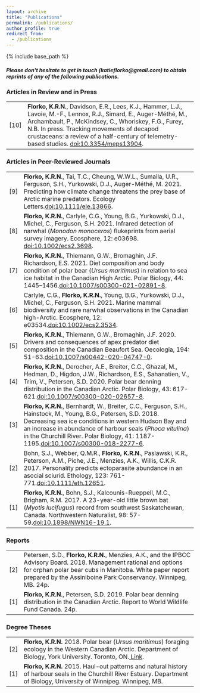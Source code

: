 ```yaml
---
layout: archive
title: "Publications"
permalink: /publications/
author_profile: true
redirect_from:
  - /publications
---
```


{% include base_path %}
<h5>Please don't hesitate to get in touch (katieflorko@gmail.com) to obtain reprints of any of the following publications.</h5>

<h3>Articles in Review and in Press</h3>
<table class="tg">
<tbody>
<tr>
<td width="5%">[10]</td>
<td width="95%"><strong>Florko, K.R.N.</strong>, Davidson, E.R., Lees, K.J., Hammer, L.J., Lavoie, M.-F., Lennox, R.J., Simard, E., Auger-Méthé, M., Archambault, P., McKindsey, C., Whoriskey, F.G., Furey, N.B. In press. Tracking movements of decapod crustaceans: a review of a half-century of telemetry-based studies. <a href="https://www.int-res.com/prepress/m13904.html" rel="noopener noreferrer">doi:10.3354/meps13904</a>.</td>
</tr>
</tbody>
</table>
<h3>Articles in Peer-Reviewed Journals</h3>
<table class="tg">
<tbody>
<tr>
<td width="5%">[9]</td>
<td width="95%"><strong>Florko, K.R.N.</strong>, Tai, T.C., Cheung, W.W.L., Sumaila, U.R., Ferguson, S.H., Yurkowski, D.J., Auger-Méthé, M. 2021. Predicting how climate change threatens the prey base of Arctic marine predators. Ecology Letters.<a href="https://onlinelibrary.wiley.com/doi/10.1111/ele.13866" rel="noopener noreferrer">doi:10.1111/ele.13866</a>.</td>
</tr>
<tr>
<td width="5%">[8]</td>
<td width="95%"><strong>Florko, K.R.N.</strong>, Carlyle, C.G., Young, B.G., Yurkowski, D.J., Michel, C., Ferguson, S.H. 2021. Infrared detection of narwhal (<i>Monodon monoceros</i>) flukeprints from aerial survey imagery. Ecosphere, 12: e03698. <a href="https://esajournals.onlinelibrary.wiley.com/doi/10.1002/ecs2.3698?af=R" rel="noopener noreferrer">doi:10.1002/ecs2.3698</a>.</td>
</tr>
<tr>
<td width="5%">[7]</td>
<td width="95%"><strong>Florko, K.R.N.</strong>, Thiemann, G.W., Bromaghin, J.F. Richardson, E.S. 2021. Diet composition and body condition of polar bear (<i>Ursus maritimus</i>) in relation to sea ice habitat in the Canadian High Arctic. Polar Biology, 44: 1445–1456.<a href="https://link.springer.com/article/10.1007/s00300-021-02891-8" target="_blank" rel="noopener noreferrer">doi:10.1007/s00300-021-02891-8</a>.</td>
</tr>
<tr>
<td width="5%">[6]</td>
<td width="95%">Carlyle, C.G., <strong>Florko, K.R.N.</strong>, Young, B.G., Yurkowski, D.J., Michel, C., Ferguson, S.H. 2021. Marine mammal biodiversity and rare narwhal observations in the Canadian high-Arctic. Ecosphere, 12: e03534.<a href="https://esajournals.onlinelibrary.wiley.com/doi/full/10.1002/ecs2.3534" target="_blank" rel="noopener noreferrer">doi:10.1002/ecs2.3534</a>.</td>
</tr>
<tr>
<td width="5%">[5]</td>
<td width="95%"><strong>Florko, K.R.N.</strong>, Thiemann, G.W., Bromaghin, J.F. 2020. Drivers and consequences of apex predator diet composition in the Canadian Beaufort Sea. Oecologia, 194: 51-63.<a href="https://link.springer.com/article/10.1007/s00442-020-04747-0" target="_blank" rel="noopener noreferrer">doi:10.1007/s00442-020-04747-0</a>.</td>
</tr>
<tr>
<td width="5%">[4]</td>
<td width="95%"><strong>Florko, K.R.N.</strong>, Derocher, A.E., Breiter, C.C., Ghazal, M., Hedman, D., Higdon, J.W., Richardson, E.S., Sahanatien, V., Trim, V., Petersen, S.D. 2020. Polar bear denning distribution in the Canadian Arctic. Polar Biology, 43: 617-621.<a href="https://link.springer.com/article/10.1007/s00300-020-02657-8" target="_blank" rel="noopener noreferrer">doi:10.1007/s00300-020-02657-8</a>.</td>
</tr>
<tr>
<td width="5%">[3]</td>
<td width="95%"><strong>Florko, K.R.N.</strong>, Bernhardt, W., Breiter, C.C., Ferguson, S.H., Hainstock, M., Young, B.G., Petersen, S.D. 2018. Decreasing sea ice conditions in western Hudson Bay and an increase in abundance of harbour seals (<i>Phoca vitulina</i>) in the Churchill River. Polar Biology, 41: 1187-1195.<a href="https://link.springer.com/article/10.1007%2Fs00300-018-2277-6" target="_blank" rel="noopener noreferrer">doi:10.1007/s00300-018-2277-6</a>.</td>
</tr>
<tr>
<td width="5%">[2]</td>
<td width="95%">Bohn, S.J., Webber, Q.M.R., <strong>Florko, K.R.N.</strong>, Paslawski, K.R., Peterson, A.M., Piche, J.E., Menzies, A.K., Willis, C.K.R. 2017. Personality predicts ectoparasite abundance in an asocial sciurid. Ethology, 123: 761-771.<a href="https://onlinelibrary.wiley.com/doi/full/10.1111/eth.12651" target="_blank" rel="noopener noreferrer">doi:10.1111/eth.12651</a>.</td>
</tr>
  <tr>
<td width="5%">[1]</td>
<td width="95%"><strong>Florko, K.R.N.</strong>, Bohn, S.J., Kalcounis-Rueppell, M.C., Brigham, R.M. 2017. A 23-year-old little brown bat (<i>Myotis lucifugus</i>) record from southwest Saskatchewan, Canada. Northwestern Naturalist, 98: 57-59.<a href="https://bioone.org/journals/northwestern-naturalist/volume-98/issue-1/NWN16-19.1/A-23-Year-Old-Little-Brown-Bat-Myotis-lucifugus-Record/10.1898/NWN16-19.1.short#:~:text=On%2031%20May%202015%2C%20we,oldest%20bat%20record%20in%20Saskatchewan." target="_blank" rel="noopener noreferrer">doi:10.1898/NWN16-19.1</a>.</td>
</tr>
</tbody>
</table>
<h3>Reports</h3>
<table class="tg">
<tbody>
<tr>
<td width="5%">[2]</td>
  <td width="95%">Petersen, S.D., <strong>Florko, K.R.N.</strong>, Menzies, A.K., and the IPBCC Advisory Board. 2018. Management rational and options for orphan polar bear cubs in Manitoba. White paper report prepared by the Assiniboine Park Conservancy. Winnipeg, MB. 24p.
</td>
</tr>
<tr>
<td width="5%">[1]</td>
 <td width="95%"><strong>Florko, K.R.N.</strong>, Petersen, S.D. 2019. Polar bear denning distribution in the Canadian Arctic. Report to World Wildlife Fund Canada. 24p.
</td>
</tr>
</tbody>
</table>
<h3>Degree Theses</h3>
<table class="tg">
<tbody>
<tr>
<td width="5%">[2]</td>
  <td width="95%"><strong>Florko, K.R.N.</strong> 2018. Polar bear (<i>Ursus maritimus</i>) foraging ecology in the Western Canadian Arctic. Department of Biology, York University. Toronto, ON.<a href="https://yorkspace.library.yorku.ca/xmlui/handle/10315/34565" target="_blank" rel="noopener noreferrer"> Link</a>.
</td>
</tr>
<tr>
<td width="5%">[1]</td>
 <td width="95%"><strong>Florko, K.R.N.</strong> 2015. Haul-out patterns and natural history of harbour seals in the Churchill River Estuary. Department of Biology, University of Winnipeg. Winnipeg, MB.
</td>
</tr>
</tbody>
</table>
